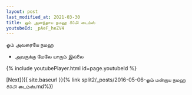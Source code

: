 ```yaml
---
layout: post
last_modified_at: 2021-03-30
title: ஓம் அனந்தாய நமஹ ௧௦௮ டைம்ஸ்
youtubeId: _pAeF_heZV4
---
```

 
 
 ஓம் அவரையே நமஹ  
 
 -  அவருக்கு மேலே யாரும் இல்லை 
 
  
 
  
 
 
 
 
 
 


{% include youtubePlayer.html id=page.youtubeId %}
 
[Next]({{ site.baseurl }}{% link  split2/_posts/2016-05-06-ஓம் மன்றாய நமஹ ௧௦௮ டைம்ஸ்.md%})
 
